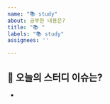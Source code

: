 ```yaml
---
name: "📚 study"
about: 공부한 내용은?
title: "📚 "
labels: "📚 study"
assignees: ''

---
```


## 📌 오늘의 스터디 이슈는?
- 
